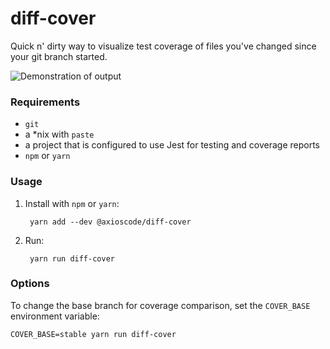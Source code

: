 # diff-cover

Quick n' dirty way to visualize test coverage of files you've changed since your git branch started.

![Demonstration of output](https://i.bjacobel.com/20180413-m4yb7.png)

### Requirements
- `git`
- a *nix with `paste`
- a project that is configured to use Jest for testing and coverage reports
- `npm` or `yarn`

### Usage
1. Install with `npm` or `yarn`:

		yarn add --dev @axioscode/diff-cover

2. Run:

		yarn run diff-cover

### Options
To change the base branch for coverage comparison, set the `COVER_BASE` environment variable:

    COVER_BASE=stable yarn run diff-cover
